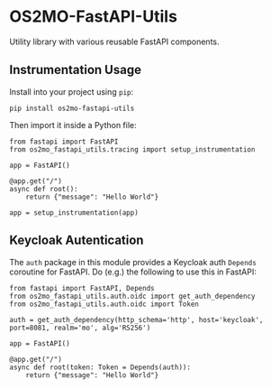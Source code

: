 <!--
SPDX-FileCopyrightText: Magenta ApS

SPDX-License-Identifier: MPL-2.0
-->

# OS2MO-FastAPI-Utils

Utility library with various reusable FastAPI components.


## Instrumentation Usage
Install into your project using `pip`:
```
pip install os2mo-fastapi-utils
```

Then import it inside a Python file:
```
from fastapi import FastAPI
from os2mo_fastapi_utils.tracing import setup_instrumentation

app = FastAPI()

@app.get("/")
async def root():
    return {"message": "Hello World"}

app = setup_instrumentation(app)
```


## Keycloak Autentication

The `auth` package in this module provides a Keycloak auth `Depends` coroutine
for FastAPI. Do (e.g.) the following to use this in FastAPI:
```
from fastapi import FastAPI, Depends
from os2mo_fastapi_utils.auth.oidc import get_auth_dependency
from os2mo_fastapi_utils.auth.oidc import Token

auth = get_auth_dependency(http_schema='http', host='keycloak', port=8081, realm='mo', alg='RS256')

app = FastAPI()

@app.get("/")
async def root(token: Token = Depends(auth)):
    return {"message": "Hello World"}
```
